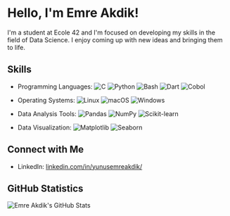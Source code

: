 # Hello, I'm Emre Akdik!

I'm a student at Ecole 42 and I'm focused on developing my skills in the field of Data Science. I enjoy coming up with new ideas and bringing them to life.

## Skills

- Programming Languages: 
   ![C](https://img.shields.io/badge/-C-00599C?style=flat-square&logo=c&logoColor=white)
   ![Python](https://img.shields.io/badge/-Python-3776AB?style=flat-square&logo=python&logoColor=white)
   ![Bash](https://img.shields.io/badge/-Bash-4EAA25?style=flat-square&logo=gnu-bash&logoColor=white)
   ![Dart](https://img.shields.io/badge/-Dart-0175C2?style=flat-square&logo=dart&logoColor=white)
   ![Cobol](https://img.shields.io/badge/-Cobol-FF9900?style=flat-square&logo=c&logoColor=white)

- Operating Systems: 
   ![Linux](https://img.shields.io/badge/-Linux-FCC624?style=flat-square&logo=linux&logoColor=black)
   ![macOS](https://img.shields.io/badge/-macOS-000000?style=flat-square&logo=apple&logoColor=white)
   ![Windows](https://img.shields.io/badge/-Windows-0078D6?style=flat-square&logo=windows&logoColor=white)

- Data Analysis Tools: 
   ![Pandas](https://img.shields.io/badge/-Pandas-150458?style=flat-square&logo=pandas&logoColor=white)
   ![NumPy](https://img.shields.io/badge/-NumPy-013243?style=flat-square&logo=numpy&logoColor=white)
   ![Scikit-learn](https://img.shields.io/badge/-Scikit--learn-F7931E?style=flat-square&logo=scikit-learn&logoColor=white)

- Data Visualization: 
   ![Matplotlib](https://img.shields.io/badge/-Matplotlib-11557C?style=flat-square&logo=matplotlib&logoColor=white)
   ![Seaborn](https://img.shields.io/badge/-Seaborn-3776AB?style=flat-square&logo=python&logoColor=white)

## Connect with Me

- LinkedIn: [linkedin.com/in/yunusemreakdik/](https://www.linkedin.com/in/yunusemreakdik/)

## GitHub Statistics

![Emre Akdik's GitHub Stats](https://github-readme-stats.vercel.app/api?username=emreakdik&show_icons=true&count_private=true&hide=stars&theme=radical)

